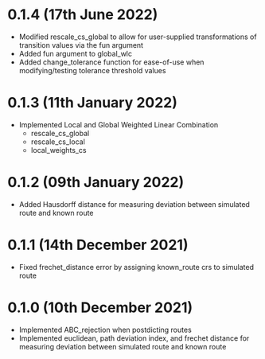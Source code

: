 # 0.1.4 (17th June 2022)
* Modified rescale_cs_global to allow for user-supplied transformations of transition values via the fun argument
* Added fun argument to  global_wlc
* Added change_tolerance function for ease-of-use when modifying/testing tolerance threshold values

# 0.1.3 (11th January 2022)
* Implemented Local and Global Weighted Linear Combination
  - rescale_cs_global
  - rescale_cs_local
  - local_weights_cs

# 0.1.2 (09th January 2022)
* Added Hausdorff distance for measuring deviation between simulated route and known route 

# 0.1.1 (14th December 2021)
* Fixed frechet_distance error by assigning known_route crs to simulated route

# 0.1.0 (10th December 2021)
* Implemented ABC_rejection when postdicting routes
* Implemented euclidean, path deviation index, and frechet distance for measuring deviation between simulated route and known route
